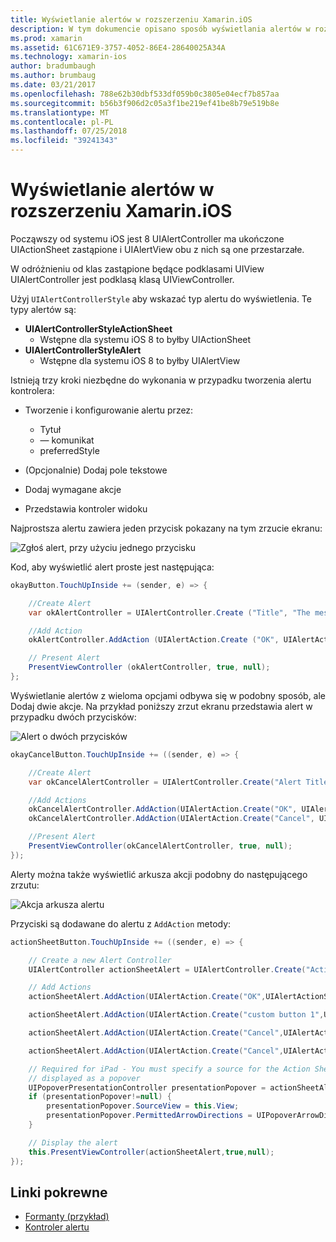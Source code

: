 ```yaml
---
title: Wyświetlanie alertów w rozszerzeniu Xamarin.iOS
description: W tym dokumencie opisano sposób wyświetlania alertów w rozszerzeniu Xamarin.iOS przy użyciu UIAlertController interfejsów API, wprowadzona w systemie iOS 8.
ms.prod: xamarin
ms.assetid: 61C671E9-3757-4052-86E4-28640025A34A
ms.technology: xamarin-ios
author: bradumbaugh
ms.author: brumbaug
ms.date: 03/21/2017
ms.openlocfilehash: 788e62b30dbf533df059b0c3805e04ecf7b857aa
ms.sourcegitcommit: b56b3f906d2c05a3f1be219ef41be8b79e519b8e
ms.translationtype: MT
ms.contentlocale: pl-PL
ms.lasthandoff: 07/25/2018
ms.locfileid: "39241343"
---
```

# <a name="displaying-alerts-in-xamarinios"></a>Wyświetlanie alertów w rozszerzeniu Xamarin.iOS

Począwszy od systemu iOS jest 8 UIAlertController ma ukończone UIActionSheet zastąpione i UIAlertView obu z nich są one przestarzałe.

W odróżnieniu od klas zastąpione będące podklasami UIView UIAlertController jest podklasą klasą UIViewController.

Użyj `UIAlertControllerStyle` aby wskazać typ alertu do wyświetlenia. Te typy alertów są:

- **UIAlertControllerStyleActionSheet**
    * Wstępne dla systemu iOS 8 to byłby UIActionSheet
- **UIAlertControllerStyleAlert**
    * Wstępne dla systemu iOS 8 to byłby UIAlertView 

Istnieją trzy kroki niezbędne do wykonania w przypadku tworzenia alertu kontrolera:

- Tworzenie i konfigurowanie alertu przez:
    * Tytuł
    * — komunikat
    * preferredStyle
    
- (Opcjonalnie) Dodaj pole tekstowe
- Dodaj wymagane akcje
- Przedstawia kontroler widoku

Najprostsza alertu zawiera jeden przycisk pokazany na tym zrzucie ekranu:

 ![Zgłoś alert, przy użyciu jednego przycisku](alerts-images/alert1.png)

Kod, aby wyświetlić alert proste jest następująca:

```csharp
okayButton.TouchUpInside += (sender, e) => {

    //Create Alert
    var okAlertController = UIAlertController.Create ("Title", "The message", UIAlertControllerStyle.Alert);

    //Add Action
    okAlertController.AddAction (UIAlertAction.Create ("OK", UIAlertActionStyle.Default, null));

    // Present Alert
    PresentViewController (okAlertController, true, null);
};
```

Wyświetlanie alertów z wieloma opcjami odbywa się w podobny sposób, ale Dodaj dwie akcje. Na przykład poniższy zrzut ekranu przedstawia alert w przypadku dwóch przycisków:

 ![ Alert o dwóch przycisków](alerts-images/alert2.png)

```csharp
okayCancelButton.TouchUpInside += ((sender, e) => {

    //Create Alert
    var okCancelAlertController = UIAlertController.Create("Alert Title", "Choose from two buttons", UIAlertControllerStyle.Alert);

    //Add Actions
    okCancelAlertController.AddAction(UIAlertAction.Create("OK", UIAlertActionStyle.Default, alert => Console.WriteLine ("Okay was clicked")));
    okCancelAlertController.AddAction(UIAlertAction.Create("Cancel", UIAlertActionStyle.Cancel, alert => Console.WriteLine ("Cancel was clicked")));

    //Present Alert
    PresentViewController(okCancelAlertController, true, null);
});
```

Alerty można także wyświetlić arkusza akcji podobny do następującego zrzutu:

 ![Akcja arkusza alertu](alerts-images/alert3.png)

Przyciski są dodawane do alertu z `AddAction` metody:

```csharp
actionSheetButton.TouchUpInside += ((sender, e) => {

    // Create a new Alert Controller
    UIAlertController actionSheetAlert = UIAlertController.Create("Action Sheet", "Select an item from below", UIAlertControllerStyle.ActionSheet);

    // Add Actions
    actionSheetAlert.AddAction(UIAlertAction.Create("OK",UIAlertActionStyle.Default, (action) => Console.WriteLine ("Item One pressed.")));

    actionSheetAlert.AddAction(UIAlertAction.Create("custom button 1",UIAlertActionStyle.Default, (action) => Console.WriteLine ("Item Two pressed.")));

    actionSheetAlert.AddAction(UIAlertAction.Create("Cancel",UIAlertActionStyle.Default, (action) => Console.WriteLine ("Item Three pressed.")));

    actionSheetAlert.AddAction(UIAlertAction.Create("Cancel",UIAlertActionStyle.Cancel, (action) => Console.WriteLine ("Cancel button pressed.")));

    // Required for iPad - You must specify a source for the Action Sheet since it is
    // displayed as a popover
    UIPopoverPresentationController presentationPopover = actionSheetAlert.PopoverPresentationController;
    if (presentationPopover!=null) {
        presentationPopover.SourceView = this.View;
        presentationPopover.PermittedArrowDirections = UIPopoverArrowDirection.Up;
    }

    // Display the alert
    this.PresentViewController(actionSheetAlert,true,null);
});
```

## <a name="related-links"></a>Linki pokrewne

- [Formanty (przykład)](https://developer.xamarin.com/samples/Controls/)
- [Kontroler alertu](https://github.com/xamarin/recipes/tree/master/Recipes/ios/standard_controls/alertcontroller)
